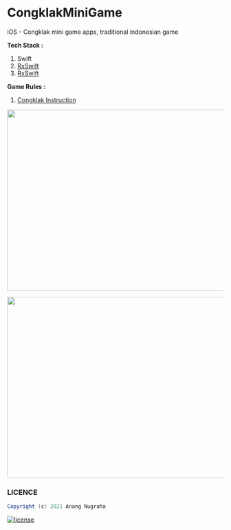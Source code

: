 # CongklakMiniGame

iOS - Congklak mini game apps, traditional indonesian game

**Tech Stack :**

 1. Swift
 2. [RxSwift](https://github.com/ReactiveX/RxSwift)
 3. [RxSwift](https://github.com/SnapKit/SnapKit)

**Game Rules :**
1. [Congklak Instruction](http://www.expat.or.id/info/congklakinstructions.html)

<p align="center">
<img src="https://i.ibb.co/XbQTp6c/Screen-Shot-2022-05-13-at-15-34-55.png" height="420px" width="730px"/> 
 </p>
 
 <p align="center">
<img src="https://i.ibb.co/BGc0Xpy/Screen-Shot-2022-05-13-at-15-35-11.png" height="420px" width="730px"/> 
 </p>
 
 ### LICENCE
 ```groovy
Copyright (c) 2021 Anang Nugraha

```
[![license](https://img.shields.io/github/license/DAVFoundation/captain-n3m0.svg?style=flat-square)](https://github.com/anugrahdev/Litenews/blob/master/LICENSE)
